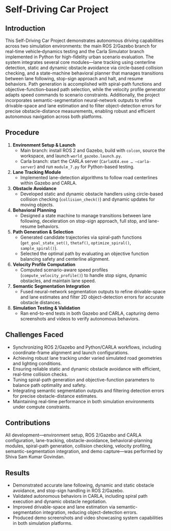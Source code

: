 # Self-Driving Car Project

## Introduction
This Self-Driving Car Project demonstrates autonomous driving capabilities across two simulation environments: the main ROS 2/Gazebo branch for real-time vehicle‐dynamics testing and the Carla Simulator branch implemented in Python for high-fidelity urban scenario evaluation. The system integrates several core modules—lane tracking using centerline detection, static and dynamic obstacle avoidance via circle-based collision checking, and a state-machine behavioral planner that manages transitions between lane following, stop-sign approach and halt, and resume behaviors. Path generation is accomplished with spiral-path functions and objective-function–based path selection, while the velocity profile generator adapts speed commands to scenario constraints. Additionally, the project incorporates semantic-segmentation neural-network outputs to refine drivable-space and lane estimation and to filter object-detection errors for precise obstacle-distance measurements, enabling robust and efficient autonomous navigation across both platforms. 


## Procedure
1. **Environment Setup & Launch**  
   - Main branch: install ROS 2 and Gazebo, build with `colcon`, source the workspace, and launch `world_gazebo.launch.py`.  
   - Carla branch: start the CARLA server (`CarlaUE4.exe … –carla-server`) and run `module_7.py` for Python-based testing.  
2. **Lane Tracking Module**  
   - Implemented lane-detection algorithms to follow road centerlines within Gazebo and CARLA.  
3. **Obstacle Avoidance**  
   - Developed static and dynamic obstacle handlers using circle-based collision checking (`collision_check()`) and dynamic updates for moving objects.  
4. **Behavioral Planning**  
   - Designed a state machine to manage transitions between lane following, deceleration on stop-sign approach, full stop, and lane-resume behaviors.  
5. **Path Generation & Selection**  
   - Generated candidate trajectories via spiral-path functions (`get_goal_state_set()`, `thetaf()`, `optimize_spiral()`, `sample_spiral()`).  
   - Selected the optimal path by evaluating an objective function balancing safety and centerline alignment.  
6. **Velocity Profile Computation**  
   - Computed scenario-aware speed profiles (`compute_velocity_profile()`) to handle stop signs, dynamic obstacles, and maintain lane speed.  
7. **Semantic Segmentation Integration**  
   - Fused neural-network segmentation outputs to refine drivable-space and lane estimates and filter 2D object-detection errors for accurate obstacle distances.  
8. **Simulation Testing & Validation**  
   - Ran end-to-end tests in both Gazebo and CARLA, capturing demo screenshots and videos to verify autonomous behaviors. 

## Challenges Faced
- Synchronizing ROS 2/Gazebo and Python/CARLA workflows, including coordinate-frame alignment and launch configurations.  
- Achieving robust lane tracking under varied simulated road geometries and lighting conditions.  
- Ensuring reliable static and dynamic obstacle avoidance with efficient, real-time collision checks.  
- Tuning spiral-path generation and objective-function parameters to balance path optimality and safety.  
- Integrating semantic segmentation outputs and filtering detection errors for precise obstacle-distance estimates.  
- Maintaining real-time performance in both simulation environments under compute constraints. 
## Contributions
All development—environment setup, ROS 2/Gazebo and CARLA configuration, lane-tracking, obstacle-avoidance, behavioral-planning modules, spiral-path generation, collision checking, velocity profiling, semantic-segmentation integration, and demo capture—was performed by Shiva Sam Kumar Govindan. 

## Results
- Demonstrated accurate lane following, dynamic and static obstacle avoidance, and stop-sign handling in ROS 2/Gazebo.  
- Validated autonomous behaviors in CARLA, including spiral path execution and dynamic obstacle negotiation.  
- Improved drivable-space and lane estimation via semantic-segmentation integration, reducing object-detection errors.  
- Produced demo screenshots and video showcasing system capabilities in both simulation platforms.

